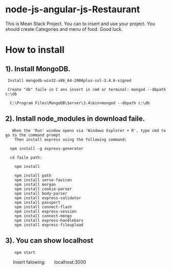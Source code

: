# node-js-angular-js-Restaurant
This is Mean Stack Project.
You can to insert and use your project.
You should create Categories and menu of food.
Good luck.

# How to install

## 1). Install MongoDB.
      
     Install mongodb-win32-x86_64-2008plus-ssl-3.4.6-signed
     
     Create "db" faile in C ans insert in cmd or terminal: mongod --dbpath c:\db
     
      C:\Program Files\MongoDB\Server\3.4\bin>mongod --dbpath c:\db
      

## 2). Install node_modules in download faile.
        
       When the 'Run' window opens via 'Windows Explorer + R', type cmd to go to the command prompt
        Then install express using the following command:
      
      npm install -g express-generator
      
      cd faile path:
      
        npm install
        
        npm install path
        npm install serve-favicon
        npm install morgan
        npm install cookie-parser
        npm install body-parser
        npm install express-validator
        npm install passport
        npm install connect-flash
        npm install express-session
        npm install connect-mongo
        npm install express-handlebars
        npm install express-fileupload
      
## 3). You can show localhost

        npm start
        
       Insert falowing:
         localhost:3000
        



